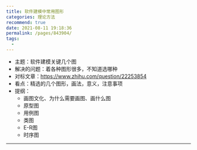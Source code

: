 ```yaml
---
title: 软件建模中常用图形
categories: 理论方法
recommend: true
date: 2021-08-11 19:18:36
permalink: /pages/843904/
tags: 
  - 
---
```




- 主题：软件建模关键几个图
- 解决的问题：着各种图形很多，不知道选哪种
- 对标文章：https://www.zhihu.com/question/22253854
- 看点：精选的几个图形，画法，意义，注意事项
- 提纲：
  - 画图文化、为什么需要画图、画什么图
  - 原型图
  - 用例图
  - 类图
  - E-R图
  - 时序图

-----------------



